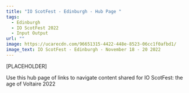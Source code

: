 ```yaml
---
title: "IO ScotFest - Edinburgh - Hub Page "
tags:
  - Edinburgh
  - IO ScotFest 2022
  - Input Output
url: ""
image: https://ucarecdn.com/96651315-4422-448e-8523-06cc1f0afbd1/
image_text: IO ScotFest - Edinburgh - November 18 - 20 2022
---
```


\[PLACEHOLDER\]

Use this hub page of links to navigate content shared for IO ScotFest: the age of Voltaire 2022

